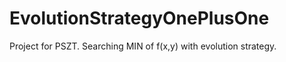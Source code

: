 EvolutionStrategyOnePlusOne
===========================

Project for PSZT. Searching MIN of f(x,y) with evolution strategy.

